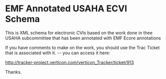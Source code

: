 EMF Annotated USAHA ECVI Schema
===================

This is XML schema for electronic CVIs based on the work done in thee USAHA subcommittee that has been annotated with EMF Ecore annotations 


If you have comments to make on the work, you should use the Trac Ticket that is associated with it. -- you can access it
here:

http://tracker-project.verticon.com/verticon_Tracker/ticket/913

Thanks.
